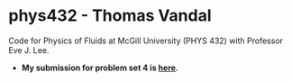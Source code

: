 # phys432 - Thomas Vandal
Code for Physics of Fluids at McGill University (PHYS 432) with Professor Eve J. Lee.
- **My submission for problem set 4 is [here](https://github.com/vandalt/phys432/tree/master/ps4).**